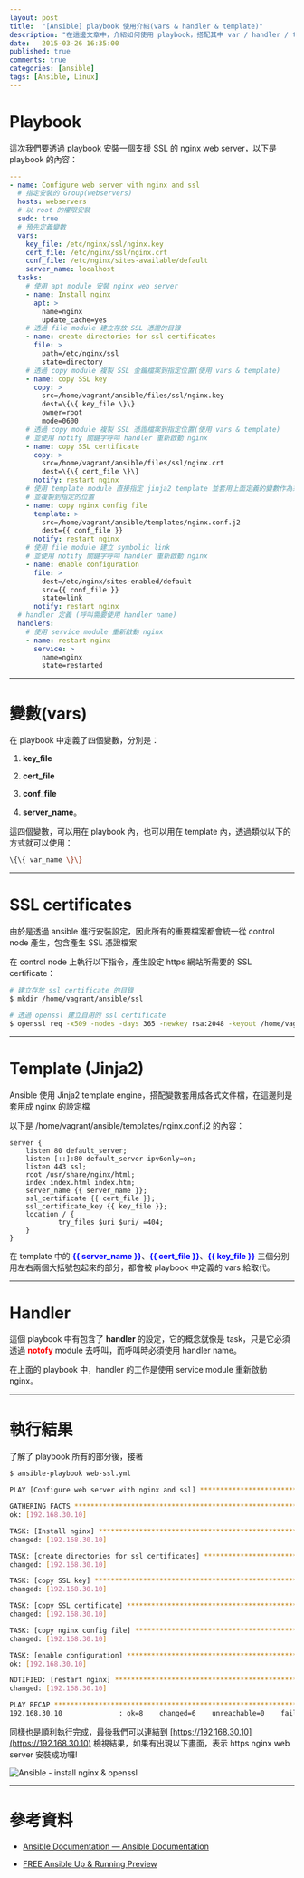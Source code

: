 ```yaml
---
layout: post
title:  "[Ansible] playbook 使用介紹(vars & handler & template)"
description: "在這邊文章中，介紹如何使用 playbook，搭配其中 var / handler / template 等功能，快速建立起支援 SSL 的 nginx web server"
date:   2015-03-26 16:35:00
published: true
comments: true
categories: [ansible]
tags: [Ansible, Linux]
---
```


Playbook
========

這次我們要透過 playbook 安裝一個支援 SSL 的 nginx web server，以下是 playbook 的內容：

``` yaml
---
- name: Configure web server with nginx and ssl
  # 指定安裝的 Group(webservers)
  hosts: webservers
  # 以 root 的權限安裝
  sudo: true
  # 預先定義變數
  vars:
    key_file: /etc/nginx/ssl/nginx.key
    cert_file: /etc/nginx/ssl/nginx.crt
    conf_file: /etc/nginx/sites-available/default
    server_name: localhost
  tasks:
    # 使用 apt module 安裝 nginx web server
    - name: Install nginx
      apt: >
        name=nginx
        update_cache=yes
    # 透過 file module 建立存放 SSL 憑證的目錄	
    - name: create directories for ssl certificates
      file: >
        path=/etc/nginx/ssl
        state=directory
    # 透過 copy module 複製 SSL 金鑰檔案到指定位置(使用 vars & template)
    - name: copy SSL key
      copy: > 
        src=/home/vagrant/ansible/files/ssl/nginx.key
        dest=\{\{ key_file \}\}
        owner=root
        mode=0600
    # 透過 copy module 複製 SSL 憑證檔案到指定位置(使用 vars & template)
    # 並使用 notify 關鍵字呼叫 handler 重新啟動 nginx
    - name: copy SSL certificate
      copy: >
        src=/home/vagrant/ansible/files/ssl/nginx.crt
        dest=\{\{ cert_file \}\}
      notify: restart nginx
    # 使用 template module 直接指定 jinja2 template 並套用上面定義的變數作為來源檔案
    # 並複製到指定的位置
    - name: copy nginx config file
      template: >
        src=/home/vagrant/ansible/templates/nginx.conf.j2
        dest={{ conf_file }}
      notify: restart nginx
    # 使用 file module 建立 symbolic link
    # 並使用 notify 關鍵字呼叫 handler 重新啟動 nginx
    - name: enable configuration
      file: >
        dest=/etc/nginx/sites-enabled/default
        src={{ conf_file }}
        state=link
      notify: restart nginx
  # handler 定義 (呼叫需要使用 handler name)
  handlers:
    # 使用 service module 重新啟動 nginx
    - name: restart nginx
      service: >
        name=nginx
        state=restarted
```

-------------------------------------------

變數(vars)
==========

在 playbook 中定義了四個變數，分別是：

1. **key_file**

2. **cert_file**

3. **conf_file**

4. **server_name**。

這四個變數，可以用在 playbook 內，也可以用在 template 內，透過類似以下的方式就可以使用：

``` bash
\{\{ var_name \}\}
```

-------------------------------------------

SSL certificates
================

由於是透過 ansible 進行安裝設定，因此所有的重要檔案都會統一從 control node 產生，包含產生 SSL 憑證檔案

在 control node 上執行以下指令，產生設定 https 網站所需要的 SSL certificate：

``` bash
# 建立存放 ssl certificate 的目錄
$ mkdir /home/vagrant/ansible/ssl

# 透過 openssl 建立自用的 ssl certificate
$ openssl req -x509 -nodes -days 365 -newkey rsa:2048 -keyout /home/vagrant/ansible/ssl/nginx.key -out /home/vagrant/ansible/ssl/nginx.crt
```

-------------------------------------------

Template (Jinja2)
=================

Ansible 使用 Jinja2 template engine，搭配變數套用成各式文件檔，在這邊則是套用成 nginx 的設定檔

以下是  /home/vagrant/ansible/templates/nginx.conf.j2 的內容：

```
server {
	listen 80 default_server;
    listen [::]:80 default_server ipv6only=on;
	listen 443 ssl;
	root /usr/share/nginx/html;
	index index.html index.htm;
	server_name {{ server_name }};
	ssl_certificate {{ cert_file }};
	ssl_certificate_key {{ key_file }};
	location / {
			try_files $uri $uri/ =404;
	}
}
```

在 template 中的 <font color='blue'>**{{ server_name }}**</font>、<font color='blue'>**{{ cert_file }}**</font>、<font color='blue'>**{{ key_file }}**</font> 三個分別用左右兩個大括號包起來的部分，都會被 playbook 中定義的 vars 給取代。

-------------------------------------------

Handler
=======

這個 playbook 中有包含了 **handler** 的設定，它的概念就像是 task，只是它必須透過 <font color='red'>**notofy**</font> module 去呼叫，而呼叫時必須使用 handler name。

在上面的 playbook 中，handler 的工作是使用 service module 重新啟動 nginx。

-------------------------------------------

執行結果
========

了解了 playbook 所有的部分後，接著

``` bash
$ ansible-playbook web-ssl.yml

PLAY [Configure web server with nginx and ssl] ********************************

GATHERING FACTS ***************************************************************
ok: [192.168.30.10]

TASK: [Install nginx] *********************************************************
changed: [192.168.30.10]

TASK: [create directories for ssl certificates] *******************************
changed: [192.168.30.10]

TASK: [copy SSL key] **********************************************************
changed: [192.168.30.10]

TASK: [copy SSL certificate] **************************************************
changed: [192.168.30.10]

TASK: [copy nginx config file] ************************************************
changed: [192.168.30.10]

TASK: [enable configuration] **************************************************
ok: [192.168.30.10]

NOTIFIED: [restart nginx] *****************************************************
changed: [192.168.30.10]

PLAY RECAP ********************************************************************
192.168.30.10              : ok=8    changed=6    unreachable=0    failed=0
```

同樣也是順利執行完成，最後我們可以連結到 [https://192.168.30.10](https://192.168.30.10) 檢視結果，如果有出現以下畫面，表示 https nginx web server 安裝成功囉!

![Ansible - install nginx & openssl](https://lh3.googleusercontent.com/-VBes_uGITog/VROj3rWViUI/AAAAAAAAKws/ArSxsdrgOZo/w692-h307-no/ansible-web-ssl.png)

-------------------------------------------

參考資料
========

- [Ansible Documentation — Ansible Documentation](http://docs.ansible.com/index.html)

- [FREE Ansible Up & Running Preview](http://www.ansible.com/blog/free-ansible-book)